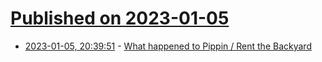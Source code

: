 # [Published on 2023-01-05](index.md)

* [2023-01-05, 20:39:51](https://news.ycombinator.com/item?id=34266211) - [What happened to Pippin / Rent the Backyard](https://spencerburleigh.com/2022/12/21/shutdown/)
